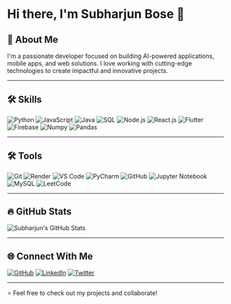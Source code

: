 # Hi there, I'm Subharjun Bose 👋

## 🚀 About Me

I'm a passionate developer focused on building AI-powered applications, mobile apps, and web solutions. I love working with cutting-edge technologies to create impactful and innovative projects.

---

## 🛠️ Skills

![Python](https://img.shields.io/badge/Code-Python-informational?style=flat&logo=python&logoColor=white&color=2bbc8a)
![JavaScript](https://img.shields.io/badge/Code-JavaScript-informational?style=flat&logo=javascript&logoColor=white&color=2bbc8a)
![Java](https://img.shields.io/badge/Code-Java-informational?style=flat&logo=java&logoColor=white&color=2bbc8a)
![SQL](https://img.shields.io/badge/Database-SQL-informational?style=flat&logo=mysql&logoColor=white&color=2bbc8a)
![Node.js](https://img.shields.io/badge/Runtime-Node.js-informational?style=flat&logo=node.js&logoColor=white&color=2bbc8a)
![React.js](https://img.shields.io/badge/Framework-React.js-informational?style=flat&logo=react&logoColor=white&color=2bbc8a)
![Flutter](https://img.shields.io/badge/Framework-Flutter-informational?style=flat&logo=flutter&logoColor=white&color=2bbc8a)
![Firebase](https://img.shields.io/badge/Backend-Firebase-informational?style=flat&logo=firebase&logoColor=white&color=2bbc8a)
![Numpy](https://img.shields.io/badge/Library-Numpy-informational?style=flat&logo=numpy&logoColor=white&color=2bbc8a)
![Pandas](https://img.shields.io/badge/Library-Pandas-informational?style=flat&logo=pandas&logoColor=white&color=2bbc8a)

---

## 🛠️ Tools

![Git](https://img.shields.io/badge/Tools-Git-informational?style=flat&logo=git&logoColor=white&color=2bbc8a)
![Render](https://img.shields.io/badge/Hosting-Render-informational?style=flat&logo=render&logoColor=white&color=2bbc8a)
![VS Code](https://img.shields.io/badge/Editor-VS%20Code-informational?style=flat&logo=visualstudiocode&logoColor=white&color=2bbc8a)
![PyCharm](https://img.shields.io/badge/Editor-PyCharm-informational?style=flat&logo=pycharm&logoColor=white&color=2bbc8a)
![GitHub](https://img.shields.io/badge/Platform-GitHub-informational?style=flat&logo=github&logoColor=white&color=2bbc8a)
![Jupyter Notebook](https://img.shields.io/badge/Tools-Jupyter%20Notebook-informational?style=flat&logo=jupyter&logoColor=white&color=2bbc8a)
![MySQL](https://img.shields.io/badge/Database-MySQL-informational?style=flat&logo=mysql&logoColor=white&color=2bbc8a)
![LeetCode](https://img.shields.io/badge/Problem%20Solving-LeetCode-informational?style=flat&logo=leetcode&logoColor=white&color=2bbc8a)

---

## 🔥 GitHub Stats

![Subharjun's GitHub Stats](https://github-readme-stats.vercel.app/api?username=Subharjun--&show_icons=true&theme=radical)

---

## 🌐 Connect With Me

[![GitHub](https://img.shields.io/badge/GitHub-Profile-informational?style=flat&logo=github&logoColor=white&color=181717)](https://github.com/Subharjun--)
[![LinkedIn](https://img.shields.io/badge/LinkedIn-Profile-informational?style=flat&logo=linkedin&logoColor=white&color=0e76a8)](https://www.linkedin.com/in/yourprofile)
[![Twitter](https://img.shields.io/badge/Twitter-Profile-informational?style=flat&logo=twitter&logoColor=white&color=1DA1F2)](https://twitter.com/yourprofile)

---

⭐️ Feel free to check out my projects and collaborate!

